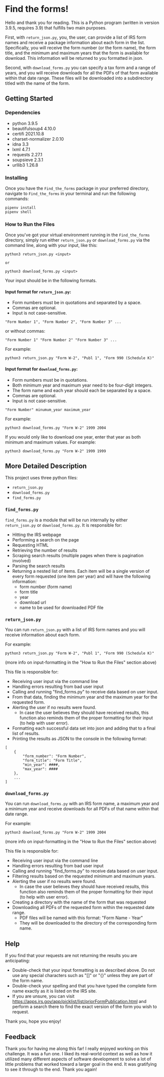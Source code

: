 # Find the forms!

Hello and thank you for reading. This is a Python program (written in version 3.9.5, requires 3.9) that fulfills two main purposes.

First, with `return_json.py`, you, the user, can provide a list of IRS form names and receive a package information about each form in the list. Specifically, you will receive the form number (or the form name), the form title, and the minimum and maximum years that the form is available for download. This information will be returned to you formatted in json.

Second, with `download_forms.py` you can specify a tax form and a range of years, and you will receive downloads for all the PDFs of that form available within that date range. These files will be downloaded into a subdirectory titled with the name of the form.

## Getting Started

### Dependencies

- python 3.9.5
- beautifulsoup4 4.10.0
- certifi 2021.10.8
- charset-normalizer 2.0.10
- idna 3.3
- lxml 4.7.1
- requests 2.27.1
- soupsieve 2.3.1
- urllib3 1.26.8

### Installing

Once you have the `Find_the_forms` package in your preferred directory, navigate to `Find_the_forms` in your terminal and run the following commands:

```
pipenv install
pipenv shell
```

### How to Run the Files

Once you've got your virtual environment running in the `Find_the_forms` directory, simply run either `return_json.py` or `download_forms.py` via the command line, along with your input, like this:

```
python3 return_json.py <input>

or

python3 download_forms.py <input>
```

Your input should be in the following formats.

#### Input format for `return_json.py`:

- Form numbers must be in quotations and separated by a space.
- Commas are optional.
- Input is not case-sensitive.

`"Form Number 1", "Form Number 2", "Form Number 3" ...`

or without commas:

`"Form Number 1" "Form Number 2" "Form Number 3" ...`

For example:

`python3 return_json.py "Form W-2", "Publ 1", "Form 990 (Schedule K)"`

#### Input format for `download_forms.py`:

- Form numbers must be in quotations.
- Both minimum year and maximum year need to be four-digit integers.
- The form name and each year should each be separated by a space.
- Commas are optional.
- Input is not case-sensitive.

`"Form Number" minumum_year maximum_year`

For example:

`python3 download_forms.py "Form W-2" 1999 2004`

If you would only like to download one year, enter that year as both minimum and maximum values.
For example:

`python3 download_forms.py "Form W-2" 1999 1999`

## More Detailed Description

This project uses three python files:

- `return_json.py`
- `download_forms.py`
- `find_forms.py`

### `find_forms.py`

`find_forms.py` is a module that will be run internally by either `return_json.py` or `download_forms.py`.
It is responsible for:

- Hitting the IRS webpage
- Performing a search on the page
- Requesting HTML
- Retrieving the number of results
- Scraping search results (multiple pages when there is pagination involved)
- Parsing the search results
- Returning a nested list of items. Each item will be a single version of every form requested (one item per year) and will have the following information:
  - form number (form name)
  - form title
  - year
  - download url
  - name to be used for downloaded PDF file

### `return_json.py`

You can run `return_json.py` with a list of IRS form names and you will receive information about each form.

For example:

`python3 return_json.py "Form W-2", "Publ 1", "Form 990 (Schedule K)"`

(more info on input-formatting in the "How to Run the Files" section above)

This file is responsible for:

- Receiving user input via the command line
- Handling errors resulting from bad user input
- Calling and running "find_forms.py" to receive data based on user input.
- From that data, finding the minimum year and the maximum year for the requested form.
- Alerting the user if no results were found.
  - In case the user believes they should have received results, this function also reminds them of the proper formatting for their input (to help with user error).
- Formatting each successful data set into json and adding that to a final list of results.
- Printing the results as JSON to the console in the following format:

```
[
    {
        "form_number": "Form Number",
        "form_title": "Form Title",
        "min_year": ####,
        "max_year": ####
    },
    ...
]
```

### `download_forms.py`

You can run `download_forms.py` with an IRS form name, a maximum year and a minimum year and receive downloads for all PDFs of that name within that date range.

For example:

`python3 download_forms.py "Form W-2" 1999 2004`

(more info on input-formatting in the "How to Run the Files" section above)

This file is responsible for:

- Receiving user input via the command line
- Handling errors resulting from bad user input
- Calling and running "find_forms.py" to receive data based on user input.
- Filtering results based on the requested minimum and maximum years.
- Alerting the user if no results were found.
  - In case the user believes they should have received results, this function also reminds them of the proper formatting for their input (to help with user error).
- Creating a directory with the name of the form that was requested
- Downloading all PDFs of the requested form within the requested date range.
  - PDF files will be named with this format: "Form Name - Year"
  - They will be downloaded to the directory of the corresponding form name.


## Help

If you find that your requests are not returning the results you are anticipating:

- Double-check that your input formatting is as described above. Do not use any special characters such as "[]" or "{}" unless they are part of the form name.
- Double-check your spelling and that you have typed the complete form name exactly as it is listed on the IRS site.
- If you are unsure, you can visit https://apps.irs.gov/app/picklist/list/priorFormPublication.html and perform a search there to find the exact version of the form you wish to request.

Thank you, hope you enjoy!

## Feedback

Thank you for having me along this far! I really enjoyed working on this challenge. It was a fun one. I liked its real-world context as well as how it utilized many different aspects of software development to solve a lot of little problems that worked toward a larger goal in the end. It was gratifying to see it through to the end. Thank you again!
